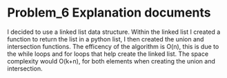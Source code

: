 # Problem_6 Explanation documents
I decided to use a linked list data structure. Within the linked list I created a function to return the list in a python list, I then created the union and intersection functions. The efficency of the algorithm is O(n), this is due to the while loops and for loops that help create the linked list. The space complexity would O(k+n), for both elements when creating the union and intersection.
